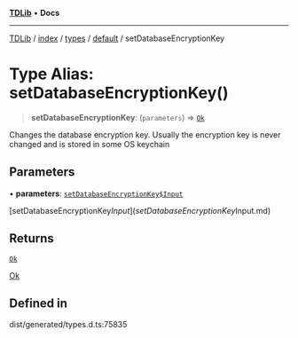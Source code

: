 [**TDLib**](../../../../../../README.md) • **Docs**

***

[TDLib](../../../../../../modules.md) / [index](../../../../../README.md) / [types](../../../README.md) / [default](../README.md) / setDatabaseEncryptionKey

# Type Alias: setDatabaseEncryptionKey()

> **setDatabaseEncryptionKey**: (`parameters`) => [`Ok`](Ok-1.md)

Changes the database encryption key. Usually the encryption key is never changed and is stored in some OS keychain

## Parameters

• **parameters**: [`setDatabaseEncryptionKey$Input`](setDatabaseEncryptionKey$Input.md)

[setDatabaseEncryptionKey$Input](setDatabaseEncryptionKey$Input.md)

## Returns

[`Ok`](Ok-1.md)

[Ok](Ok-1.md)

## Defined in

dist/generated/types.d.ts:75835
